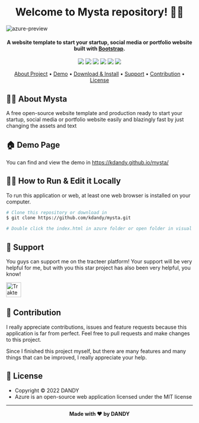<h1 align="center">Welcome to Mysta repository! 👋🏻</h1>

![azure-preview](https://user-images.githubusercontent.com/46257169/173160395-0d99ad9c-2cb4-4a63-b0cb-4cca747187c6.png)

<p></p>

<h4 align="center">A website template to start your startup, social media or portfolio website built with <a href="https://getbootstrap.com/" target="_blank">Bootstrap</a>.
</h4>

<p></p>

<p align="center">
	<img src="https://img.shields.io/github/issues/kdandy/mysta?style=flat-square">
	<img src="https://img.shields.io/github/stars/kdandy/mysta?style=flat-square"> 
	<img src="https://img.shields.io/github/forks/kdandy/mysta?style=flat-square">
	<img src="https://img.shields.io/github/license/kdandy/mysta?style=flat-square">
	<img src="https://img.shields.io/badge/maintained%3F-no-red.svg?style=flat-square">
	<img src="https://img.shields.io/github/followers/kdandy.svg?style=flat-square&label=followers">
</p>

<p align="center">
  <a href="#about">About Project</a> •
  <a href="#demo">Demo</a> •
  <a href="#download">Download & Install</a> •
  <a href="#support">Support</a> •
  <a href="#contribution">Contribution</a> •
  <a href="#license">License</a>
</p>

<p></p>

<h2 id="about">🐱‍🏍 About Mysta</h2>
A free open-source website template and production ready to start your startup, social media or portfolio website easily and blazingly fast by just changing the assets and text

<p></p>

<h2 id="demo">🏠 Demo Page</h2>

You can find and view the demo in https://kdandy.github.io/mysta/

<p></p>

<h2 id="download">🐱‍💻 How to Run & Edit it Locally</h2>

To run this application or web, at least one web browser is installed on your computer.

```bash
# Clone this repository or download in
$ git clone https://github.com/kdandy/mysta.git

# Double click the index.html in azure folder or open folder in visual studio code or another IDE you use to edit it!

```

<p></p>

<h2 id="dukungan">💌 Support</h2>

You guys can support me on the tracteer platform! Your support will be very helpful for me, but with you this star project has also been very helpful, you know!

<p></p>

<a href="https://trakteer.id/kdandy" target="_blank"><img id="wse-buttons-preview" src="https://cdn.trakteer.id/images/embed/trbtn-red-5.png" height="40" style="border:0px;height:40px;" alt="Trakteer Saya"></a>

<p></p>

<h2 id="kontribusi">🤝 Contribution</h2>

I really appreciate contributions, issues and feature requests because this application is far from perfect. Feel free to pull requests and make changes to this project.

Since I finished this project myself, but there are many features and many things that can be improved, I really appreciate your help.

<p></p>

<h2 id="lisensi">📝 License</h2>

- Copyright © 2022 DANDY
- Azure is an open-source web application licensed under the MIT license

---

**<p align="center">Made with ❤️ by DANDY</p>**
